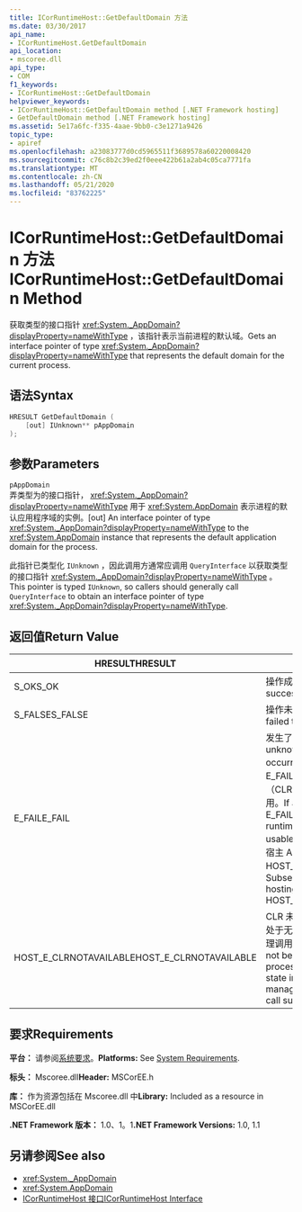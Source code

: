 ```yaml
---
title: ICorRuntimeHost::GetDefaultDomain 方法
ms.date: 03/30/2017
api_name:
- ICorRuntimeHost.GetDefaultDomain
api_location:
- mscoree.dll
api_type:
- COM
f1_keywords:
- ICorRuntimeHost::GetDefaultDomain
helpviewer_keywords:
- ICorRuntimeHost::GetDefaultDomain method [.NET Framework hosting]
- GetDefaultDomain method [.NET Framework hosting]
ms.assetid: 5e17a6fc-f335-4aae-9bb0-c3e1271a9426
topic_type:
- apiref
ms.openlocfilehash: a23083777d0cd5965511f3689578a60220008420
ms.sourcegitcommit: c76c8b2c39ed2f0eee422b61a2ab4c05ca7771fa
ms.translationtype: MT
ms.contentlocale: zh-CN
ms.lasthandoff: 05/21/2020
ms.locfileid: "83762225"
---
```

# <a name="icorruntimehostgetdefaultdomain-method"></a><span data-ttu-id="a3e3e-102">ICorRuntimeHost::GetDefaultDomain 方法</span><span class="sxs-lookup"><span data-stu-id="a3e3e-102">ICorRuntimeHost::GetDefaultDomain Method</span></span>
<span data-ttu-id="a3e3e-103">获取类型的接口指针 <xref:System._AppDomain?displayProperty=nameWithType> ，该指针表示当前进程的默认域。</span><span class="sxs-lookup"><span data-stu-id="a3e3e-103">Gets an interface pointer of type <xref:System._AppDomain?displayProperty=nameWithType> that represents the default domain for the current process.</span></span>  
  
## <a name="syntax"></a><span data-ttu-id="a3e3e-104">语法</span><span class="sxs-lookup"><span data-stu-id="a3e3e-104">Syntax</span></span>  
  
```cpp  
HRESULT GetDefaultDomain (  
    [out] IUnknown** pAppDomain  
);  
```  
  
## <a name="parameters"></a><span data-ttu-id="a3e3e-105">参数</span><span class="sxs-lookup"><span data-stu-id="a3e3e-105">Parameters</span></span>  
 `pAppDomain`  
 <span data-ttu-id="a3e3e-106">弄类型为的接口指针， <xref:System._AppDomain?displayProperty=nameWithType> 用于 <xref:System.AppDomain> 表示进程的默认应用程序域的实例。</span><span class="sxs-lookup"><span data-stu-id="a3e3e-106">[out] An interface pointer of type <xref:System._AppDomain?displayProperty=nameWithType> to the <xref:System.AppDomain> instance that represents the default application domain for the process.</span></span>  
  
 <span data-ttu-id="a3e3e-107">此指针已类型化 `IUnknown` ，因此调用方通常应调用 `QueryInterface` 以获取类型的接口指针 <xref:System._AppDomain?displayProperty=nameWithType> 。</span><span class="sxs-lookup"><span data-stu-id="a3e3e-107">This pointer is typed `IUnknown`, so callers should generally call `QueryInterface` to obtain an interface pointer of type <xref:System._AppDomain?displayProperty=nameWithType>.</span></span>  
  
## <a name="return-value"></a><span data-ttu-id="a3e3e-108">返回值</span><span class="sxs-lookup"><span data-stu-id="a3e3e-108">Return Value</span></span>  
  
|<span data-ttu-id="a3e3e-109">HRESULT</span><span class="sxs-lookup"><span data-stu-id="a3e3e-109">HRESULT</span></span>|<span data-ttu-id="a3e3e-110">说明</span><span class="sxs-lookup"><span data-stu-id="a3e3e-110">Description</span></span>|  
|-------------|-----------------|  
|<span data-ttu-id="a3e3e-111">S_OK</span><span class="sxs-lookup"><span data-stu-id="a3e3e-111">S_OK</span></span>|<span data-ttu-id="a3e3e-112">操作成功。</span><span class="sxs-lookup"><span data-stu-id="a3e3e-112">The operation was successful.</span></span>|  
|<span data-ttu-id="a3e3e-113">S_FALSE</span><span class="sxs-lookup"><span data-stu-id="a3e3e-113">S_FALSE</span></span>|<span data-ttu-id="a3e3e-114">操作未能完成。</span><span class="sxs-lookup"><span data-stu-id="a3e3e-114">The operation failed to complete.</span></span>|  
|<span data-ttu-id="a3e3e-115">E_FAIL</span><span class="sxs-lookup"><span data-stu-id="a3e3e-115">E_FAIL</span></span>|<span data-ttu-id="a3e3e-116">发生了未知的灾难性故障。</span><span class="sxs-lookup"><span data-stu-id="a3e3e-116">An unknown, catastrophic failure occurred.</span></span> <span data-ttu-id="a3e3e-117">如果方法返回 E_FAIL，则公共语言运行时（CLR）在该过程中将不再可用。</span><span class="sxs-lookup"><span data-stu-id="a3e3e-117">If a method returns E_FAIL, the common language runtime (CLR) is no longer usable in the process.</span></span> <span data-ttu-id="a3e3e-118">对任何宿主 Api 的后续调用都会返回 HOST_E_CLRNOTAVAILABLE。</span><span class="sxs-lookup"><span data-stu-id="a3e3e-118">Subsequent calls to any hosting APIs return HOST_E_CLRNOTAVAILABLE.</span></span>|  
|<span data-ttu-id="a3e3e-119">HOST_E_CLRNOTAVAILABLE</span><span class="sxs-lookup"><span data-stu-id="a3e3e-119">HOST_E_CLRNOTAVAILABLE</span></span>|<span data-ttu-id="a3e3e-120">CLR 未加载到进程中，或 CLR 处于无法运行托管代码或成功处理调用的状态。</span><span class="sxs-lookup"><span data-stu-id="a3e3e-120">The CLR has not been loaded into a process, or the CLR is in a state in which it cannot run managed code or process the call successfully.</span></span>|  
  
## <a name="requirements"></a><span data-ttu-id="a3e3e-121">要求</span><span class="sxs-lookup"><span data-stu-id="a3e3e-121">Requirements</span></span>  
 <span data-ttu-id="a3e3e-122">**平台：** 请参阅[系统要求](../../get-started/system-requirements.md)。</span><span class="sxs-lookup"><span data-stu-id="a3e3e-122">**Platforms:** See [System Requirements](../../get-started/system-requirements.md).</span></span>  
  
 <span data-ttu-id="a3e3e-123">**标头：** Mscoree.dll</span><span class="sxs-lookup"><span data-stu-id="a3e3e-123">**Header:** MSCorEE.h</span></span>  
  
 <span data-ttu-id="a3e3e-124">**库：** 作为资源包括在 Mscoree.dll 中</span><span class="sxs-lookup"><span data-stu-id="a3e3e-124">**Library:** Included as a resource in MSCorEE.dll</span></span>  
  
 <span data-ttu-id="a3e3e-125">**.NET Framework 版本：** 1.0、1。1</span><span class="sxs-lookup"><span data-stu-id="a3e3e-125">**.NET Framework Versions:** 1.0, 1.1</span></span>  
  
## <a name="see-also"></a><span data-ttu-id="a3e3e-126">另请参阅</span><span class="sxs-lookup"><span data-stu-id="a3e3e-126">See also</span></span>

- <xref:System._AppDomain>
- <xref:System.AppDomain>
- [<span data-ttu-id="a3e3e-127">ICorRuntimeHost 接口</span><span class="sxs-lookup"><span data-stu-id="a3e3e-127">ICorRuntimeHost Interface</span></span>](icorruntimehost-interface.md)
